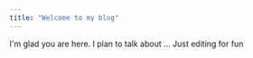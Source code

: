 ```yaml
---
title: "Welcome to my blog"
---
```


I'm glad you are here. I plan to talk about ...
Just editing for fun
